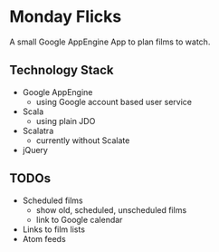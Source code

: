 Monday Flicks
=============

A small Google AppEngine App to plan films to watch.

Technology Stack
----------------
* Google AppEngine
  * using Google account based user service
* Scala
  * using plain JDO
* Scalatra
  * currently without Scalate
* jQuery

TODOs
-----
* Scheduled films
  * show old, scheduled, unscheduled films
  * link to Google calendar
* Links to film lists
* Atom feeds
